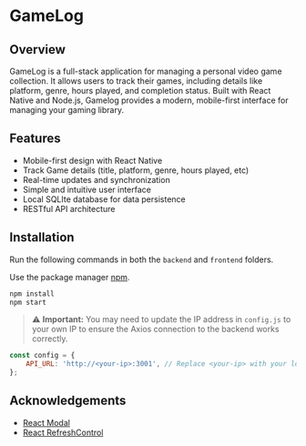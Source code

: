 # GameLog

## Overview
GameLog is a full-stack application for managing a personal video game collection. It allows users to track their games, including details like platform, genre, hours played, and completion status. Built with React Native and Node.js, Gamelog provides a modern, mobile-first interface for managing your gaming library.

## Features
- Mobile-first design with React Native
- Track Game details (title, platform, genre, hours played, etc)
- Real-time updates and synchronization
- Simple and intuitive user interface
- Local SQLIte database for data persistence
- RESTful API architecture


## Installation

Run the following commands in both the `backend` and `frontend` folders.

Use the package manager [npm](https://www.npmjs.com/).

```bash
npm install
npm start
```

> ⚠️ **Important:** You may need to update the IP address in `config.js` to your own IP to ensure the Axios connection to the backend works correctly.

```js
const config = {
    API_URL: 'http://<your-ip>:3001', // Replace <your-ip> with your local or server IP address
};
```

## Acknowledgements
- [React Modal](https://reactnative.dev/docs/modal)
- [React RefreshControl](https://reactnative.dev/docs/refreshcontrol)
